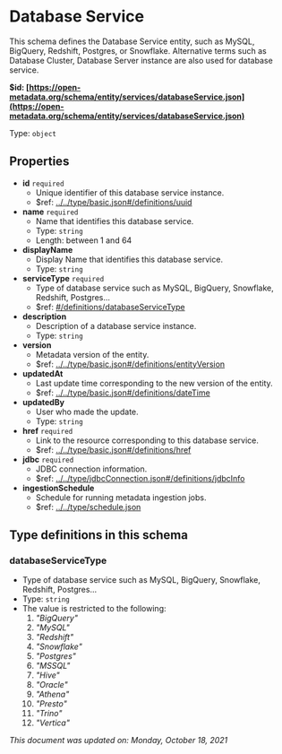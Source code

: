 # Database Service

This schema defines the Database Service entity, such as MySQL, BigQuery, Redshift, Postgres, or Snowflake. Alternative terms such as Database Cluster, Database Server instance are also used for database service.

**$id: [https://open-metadata.org/schema/entity/services/databaseService.json](https://open-metadata.org/schema/entity/services/databaseService.json)**

Type: `object`

## Properties
 - **id** `required`
   - Unique identifier of this database service instance.
   - $ref: [../../type/basic.json#/definitions/uuid](../types/basic.md#uuid)
 - **name** `required`
   - Name that identifies this database service.
   - Type: `string`
   - Length: between 1 and 64
 - **displayName**
     - Display Name that identifies this database service.
     - Type: `string`
 - **serviceType** `required`
   - Type of database service such as MySQL, BigQuery, Snowflake, Redshift, Postgres...
   - $ref: [#/definitions/databaseServiceType](#databaseservicetype)
 - **description**
   - Description of a database service instance.
   - Type: `string`
 - **version**
   - Metadata version of the entity.
   - $ref: [../../type/basic.json#/definitions/entityVersion](../types/basic.md#entityversion)
 - **updatedAt**
   - Last update time corresponding to the new version of the entity.
   - $ref: [../../type/basic.json#/definitions/dateTime](../types/basic.md#datetime)
 - **updatedBy**
   - User who made the update.
   - Type: `string`
 - **href** `required`
   - Link to the resource corresponding to this database service.
   - $ref: [../../type/basic.json#/definitions/href](../types/basic.md#href)
 - **jdbc** `required`
   - JDBC connection information.
   - $ref: [../../type/jdbcConnection.json#/definitions/jdbcInfo](../types/jdbcconnection.md#jdbcinfo)
 - **ingestionSchedule**
   - Schedule for running metadata ingestion jobs.
   - $ref: [../../type/schedule.json](../types/schedule.md)


## Type definitions in this schema
### databaseServiceType

- Type of database service such as MySQL, BigQuery, Snowflake, Redshift, Postgres...
- Type: `string`
- The value is restricted to the following: 
  1. _"BigQuery"_
  2. _"MySQL"_
  3. _"Redshift"_
  4. _"Snowflake"_
  5. _"Postgres"_
  6. _"MSSQL"_
  7. _"Hive"_
  8. _"Oracle"_
  9. _"Athena"_
  10. _"Presto"_
  11. _"Trino"_
  12. _"Vertica"_

_This document was updated on: Monday, October 18, 2021_
